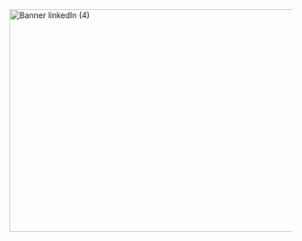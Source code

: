 <img width="1584" height="396" alt="Banner linkedln (4)" src="https://github.com/user-attachments/assets/98aac377-1fb5-4dad-9051-3a5990ff7e54" />
